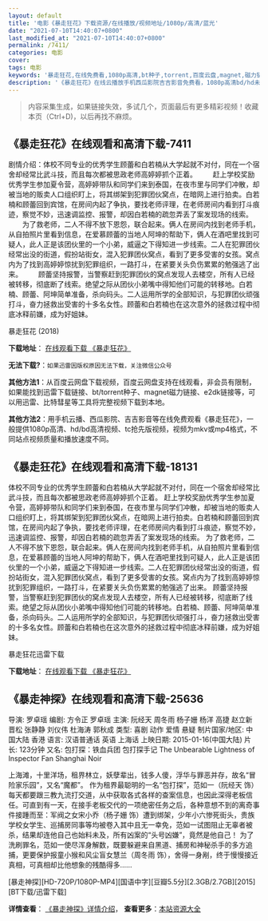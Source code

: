 ```yaml
---
layout: default
title: '电影《暴走狂花》下载资源/在线播放/视频地址/1080p/高清/蓝光'
date: "2021-07-10T14:40:07+0800"
last_modified_at: "2021-07-10T14:40:07+0800"
permalink: /7411/
categories: 电影
cover:
tags: 电影
keywords: '暴走狂花,在线免费看,1080p高清,bt种子,torrent,百度云盘,magnet,磁力链,迅雷下载资源'
description: '《暴走狂花》在线云播放手机西瓜影院吉吉影音免费看，1080p高清bd/hd未删减完整版和tc抢先枪版，mkv/mp4格式，附带bt/torrent种子、magnet/磁力链、百度云盘、网盘资源迅雷下载链接'
---
```


>内容采集生成，如果链接失效，多试几个，页面最后有更多精彩视频！收藏本页（Ctrl+D)，以后再找不麻烦。


## 《暴走狂花》在线观看和高清下载-7411

剧情介绍：体校不同专业的优秀学生顾蕾和白若楠从大学起就不对付，同在一个宿舍却经常比武斗技，而且每次都被思政老师高婷婷抓个正着。 　　赶上学校奖励优秀学生参加夏令营，高婷婷带队和同学们来到泰国，在夜市里与同学们冲散，却被当地的贩卖人口组织盯上，将其绑架到犯罪团伙窝点，在暗网上进行拍卖。白若楠和顾蕾回到宾馆，在房间内起了争执，要找老师评理，在老师房间内看到打斗痕迹，察觉不妙，迅速调监控、报警，却因白若楠的疏忽弄丢了案发现场的线索。 　　为了救老师，二人不得不放下恩怨，联合起来。俩人在房间内找到老师手机，从自拍照片里看到信息，在爱慕顾蕾的当地人阿坤的帮助下，俩人在酒吧里找到可疑人，此人正是该团伙里的一个小弟，威逼之下得知进一步线索。二人在犯罪团伙经常出没的街道，假扮站街女，混入犯罪团伙窝点，看到了更多受害的女孩。窝点内为了找到高婷婷惊扰到犯罪组织，一路打斗，在紧要关头负伤累累的勉强逃了出来。 　　顾蕾坚持报警，当警察赶到犯罪团伙的窝点发现人去楼空，所有人已经被转移，彻底断了线索。绝望之际从团伙小弟嘴中得知他们可能的转移地。白若楠、顾蕾、阿坤简单准备，杀向码头。二人运用所学的全部知识，与犯罪团伙顽强打斗，奋力拯救出受害的十多名女性。顾蕾和白若楠也在这次意外的拯救过程中彻底冰释前嫌，成为好姐妹。


暴走狂花 (2018)

**下载地址**： [在线观看下载 《暴走狂花》](https://www.btbtdy.me/btdy/dy12920.html) 


**无法下载?**：`如果迅雷因版权原因无法下载，关注微信公众号 `

**其他方法1**：从百度云网盘下载视频，百度云网盘支持在线观看，非会员有限制，如果能找到迅雷下载链接、bt/torrent种子、magnet磁力链接、e2dk链接等，可以用迅雷、比特彗星等工具将完整视频下载到本地。

**其他方法2**：用手机云播、西瓜影院、吉吉影音等在线免费观看《暴走狂花》，一般提供1080p高清、hd/bd高清视频、tc抢先版视频，视频为mkv或mp4格式，不同站点视频质量和播放速度不同。


## 《暴走狂花》在线观看和高清下载-18131

体校不同专业的优秀学生顾蕾和白若楠从大学起就不对付，同在一个宿舍却经常比武斗技，而且每次都被思政老师高婷婷抓个正着。 赶上学校奖励优秀学生参加夏令营，高婷婷带队和同学们来到泰国，在夜市里与同学们冲散，却被当地的贩卖人口组织盯上，将其绑架到犯罪团伙窝点，在暗网上进行拍卖。白若楠和顾蕾回到宾馆，在房间内起了争执，要找老师评理，在老师房间内看到打斗痕迹，察觉不妙，迅速调监控、报警，却因白若楠的疏忽弄丢了案发现场的线索。 为了救老师，二人不得不放下恩怨，联合起来。俩人在房间内找到老师手机，从自拍照片里看到信息，在爱慕顾蕾的当地人阿坤的帮助下，俩人在酒吧里找到可疑人，此人正是该团伙里的一个小弟，威逼之下得知进一步线索。二人在犯罪团伙经常出没的街道，假扮站街女，混入犯罪团伙窝点，看到了更多受害的女孩。窝点内为了找到高婷婷惊扰到犯罪组织，一路打斗，在紧要关头负伤累累的勉强逃了出来。 顾蕾坚持报警，当警察赶到犯罪团伙的窝点发现人去楼空，所有人已经被转移，彻底断了线索。绝望之际从团伙小弟嘴中得知他们可能的转移地。白若楠、顾蕾、阿坤简单准备，杀向码头。二人运用所学的全部知识，与犯罪团伙顽强打斗，奋力拯救出受害的十多名女性。顾蕾和白若楠也在这次意外的拯救过程中彻底冰释前嫌，成为好姐妹。


暴走狂花迅雷下载

**下载地址**： [在线观看下载 《暴走狂花》](https://www.993dy.com//vod-detail-id-30519.html) 


## 《暴走神探》在线观看和高清下载-25636

导演: 罗卓瑶 编剧: 方令正 罗卓瑶 主演: 阮经天 周冬雨 杨子姗 杨洋 高捷 赵立新 晋松 张静静 刘仪伟 杜海涛 郭秋成 类型: 喜剧 动作 爱情 悬疑 制片国家/地区: 中国大陆 香港 语言: 汉语普通话 英语 上海话 上映日期: 2015-01-16(中国大陆) 片长: 123分钟 又名: 包打探：铁血兵团 包打探手记 The Unbearable Lightness of Inspector Fan Shanghai Noir

上海滩，十里洋场，租界林立，妖孽辈出，钱多人傻，浮华与罪恶并存，故名“冒险家乐园”，又名“魔都”。 作为租界最聪明的一名“包打探”，范如一（阮经天 饰）每天都要跟三教九流打交道，从中获取各式各样的查案信息，也因此深得老板信任。可直到有一天，在接手老板交代的一项绝密任务之后，各种意想不到的离奇事件接踵而至：军阀之女宋小乔（杨子姗 饰）遭到绑架，少年小六惨死街头，贵族学校女学生、巡捕房同事等均被卷入其中且无一幸免，范如一试图阻止无辜者被杀，结果却连他自己也始料未及，所有凶案的“头号凶嫌”，竟然是他自己！ 为了洗刷罪名，范如一使尽浑身解数，既要躲避来自黑道、捕房和神秘杀手的多方追捕，更要保护报童小猴和风尘盲女慧兰（周冬雨 饰），舍得一身剐，终于慢慢接近真相，可真相却比他想象的残酷得多……


[暴走神探][HD-720P/1080P-MP4][国语中字][豆瓣5.5分][2.3GB/2.7GB][2015][BT下载/迅雷下载]

**详情查看**： [《暴走神探》详情介绍](/movie/25636/)， **查看更多**：[本站资源大全](/movie/t/all/)

